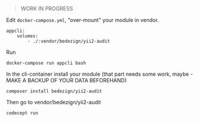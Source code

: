 > WORK IN PROGRESS

Edit `docker-compose.yml`, "over-mount" your module in vendor.
    
    appcli:
        volumes:
            - ./:vendor/bedezign/yii2-audit

Run

    docker-compose run appcli bash

In the cli-container install your module (that part needs some work, maybe - MAKE A BACKUP OF YOUR DATA BEFOREHAND)

    composer install bedezign/yii2-audit    
    
Then go to vendor/bedezign/yii2-audit

    codecept run


